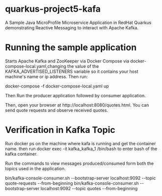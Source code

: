 # quarkus-project5-kafa
 A Sample Java MicroProfile Microservice Application in RedHat Quarkus demonstrating Reactive Messaging to interact with Apache Kafka.

# Running the sample application
Starts Apache Kafka and ZooKeeper via Docker Compose via docker-compose-local.yaml,changing the value of the KAFKA_ADVERTISED_LISTENERS variable so it contains your host machine's name or ip address. Then run:

docker-compose -f docker-compose-local.yaml up

Then Run the producer application followed by consumer application.

Then, open your browser at http://localhost:8080/quotes.html. You can send quote requests and observe received quotes.

# Verification in Kafka Topic

Run  docker ps on the machine where kafa is running and get the container name. then run  docker exec -it kafka_kafka_1  /bin/bash to enter bash of the kafka container.

Run the commands to view messages produced/consumed form both the topics used in the application.

bin/kafka-console-consumer.sh --bootstrap-server localhost:9092 --topic quote-requests --from-beginning
bin/kafka-console-consumer.sh --bootstrap-server localhost:9092 --topic quotes --from-beginning
 
